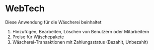 # WebTech
Diese Anwendung für die Wäscherei beinhaltet 
1. Hinzufügen, Bearbeiten, Löschen von Benutzern oder Mitarbeitern
2. Preise für Wäschepakete
3. Wäscherei-Transaktionen mit Zahlungsstatus (Bezahlt, Unbezahlt)